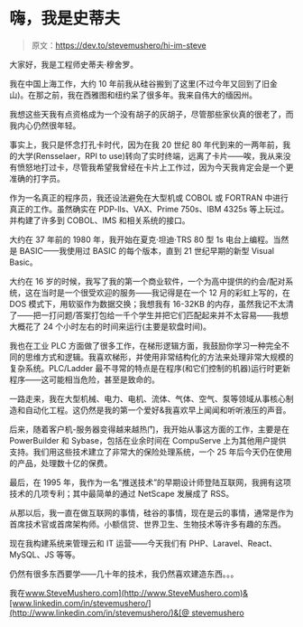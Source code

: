 # 嗨，我是史蒂夫

> 原文：<https://dev.to/stevemushero/hi-im-steve>

大家好，我是工程师史蒂夫·穆舍罗。

我在中国上海工作，大约 10 年前我从硅谷搬到了这里(不过今年又回到了旧金山)。在那之前，我在西雅图和纽约呆了很多年。我来自伟大的缅因州。

我想这些天我有点资格成为一个没有胡子的灰胡子，尽管那些家伙真的很老了，而我内心仍然很年轻。

事实上，我只是怀念打孔卡时代，因为在我 20 世纪 80 年代到来的一两年前，我的大学(Rensselaer，RPI to use)转向了实时终端，远离了卡片——唉，我从来没有愤怒地打过卡，尽管我希望我曾经在卡片上工作过，因为今天我肯定会是一个更准确的打字员。

作为一名真正的程序员，我还设法避免在大型机或 COBOL 或 FORTRAN 中进行真正的工作。虽然确实在 PDP-lls、VAX、Prime 750s、IBM 4325s 等上玩过。并构建了许多到 COBOL、IMS 和相关系统的接口。

大约在 37 年前的 1980 年，我开始在夏克·坦迪·TRS 80 型 1s 电台上编程。当然是 BASIC——我使用过 BASIC 的每个版本，直到 21 世纪早期的新型 Visual Basic。

大约在 16 岁的时候，我写了我的第一个商业软件，一个为高中提供的约会/配对系统，这在当时是一个很受欢迎的服务——我记得是在一个 12 月的彩虹上写的，在 DOS 模式下，用软驱作为数据交换；我想我有 16-32KB 的内存，虽然我记不太清了——把一打问题/答案打包给一千个学生并把它们匹配起来并不太容易——我想大概花了 24 个小时左右的时间来运行(主要是软盘时间)。

我也在工业 PLC 方面做了很多工作，在梯形逻辑方面，我鼓励你学习一种完全不同的思维方式和逻辑。我喜欢梯形，并使用非常结构化的方法来处理非常大规模的复杂系统。PLC/Ladder 最不寻常的特点是在程序(和它们控制的机器)运行时更新程序——这可能相当危险，甚至是致命的。

一路走来，我在大型机械、电力、电机、流体、气体、空气、泵等领域从事核心制造和自动化工程。这仍然是我的第一个爱好&我喜欢早上闻闻和听听液压的声音。

后来，随着客户机-服务器变得越来越热门，我开始从事这方面的工作，主要是在 PowerBuilder 和 Sybase，包括在业余时间在 CompuServe 上为其他用户提供支持。我们用这些技术建立了非常大的保险处理系统，一个 25 年后今天仍在使用的产品，处理数十亿的保费。

最后，在 1995 年，我作为一名“推送技术”的早期设计师登陆互联网，我拥有这项技术的几项专利；其中最简单的通过 NetScape 发展成了 RSS。

从那以后，我一直在做互联网的事情，硅谷的事情，现在是云的事情，通常是作为首席技术官或首席架构师。小额信贷、世界卫生、生物技术等许多有趣的东西。

现在我构建系统来管理云和 IT 运营——今天我们有 PHP、Laravel、React、MySQL、JS 等等。

仍然有很多东西要学——几十年的技术，我仍然喜欢建造东西。。。

我在[www.SteveMushero.com](http://www.SteveMushero.com)&[www.linkedin.com/in/stevemushero/](http://www.linkedin.com/in/stevemushero/)&[@ stevemushero](https://dev.to/stevemushero)